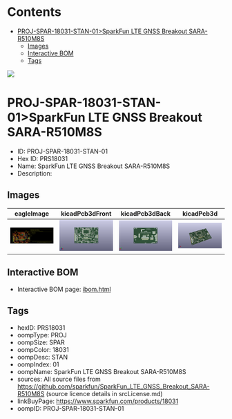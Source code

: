 



Contents
========

* [PROJ-SPAR-18031-STAN-01>SparkFun LTE GNSS Breakout SARA-R510M8S](#proj-spar-18031-stan-01sparkfun-lte-gnss-breakout-sara-r510m8s)
	* [Images](#images)
	* [Interactive BOM](#interactive-bom)
	* [Tags](#tags)
  
![][im]
# PROJ-SPAR-18031-STAN-01>SparkFun LTE GNSS Breakout SARA-R510M8S

- ID: PROJ-SPAR-18031-STAN-01
- Hex ID: PRS18031
- Name: SparkFun LTE GNSS Breakout SARA-R510M8S
- Description: 

## Images
  
  

|eagleImage|kicadPcb3dFront|kicadPcb3dBack|kicadPcb3d|
| :---: | :---: | :---: | :---: |
|[![eagleImage](eagleImage_140.png)](eagleImage_.png)|[![kicadPcb3dFront](kicadPcb3dFront_140.png)](kicadPcb3dFront_.png)|[![kicadPcb3dBack](kicadPcb3dBack_140.png)](kicadPcb3dBack_.png)|[![kicadPcb3d](kicadPcb3d_140.png)](kicadPcb3d_.png)|

## Interactive BOM

- Interactive BOM page: [ibom.html](kicad/bom/ibom.html)

## Tags

- hexID: PRS18031
- oompType: PROJ
- oompSize: SPAR
- oompColor: 18031
- oompDesc: STAN
- oompIndex: 01
- oompName: SparkFun LTE GNSS Breakout SARA-R510M8S
- sources: All source files from https://github.com/sparkfun/SparkFun_LTE_GNSS_Breakout_SARA-R510M8S (source licence details in srcLicense.md)
- linkBuyPage: https://www.sparkfun.com/products/18031
- oompID: PROJ-SPAR-18031-STAN-01



[im]: kicadPcb3d_450.png
